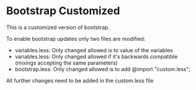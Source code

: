 # Bootstrap Customized

This is a customized version of bootstrap. 

To enable bootstrap updates only two files are modified:

* variables.less: Only changed allowed is to value of the variables
* variables.less: Only changed allowed if it's backwards compatible (mixings
accepting the same parameters)
* bootstrap.less: Only changed allowed is to add @import "custom.less"; 

All further changes need to be added in the custom.less file
